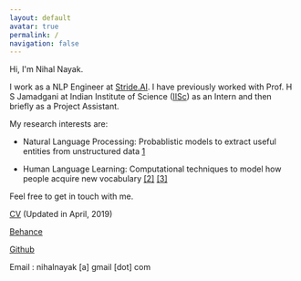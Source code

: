 ```yaml
---
layout: default
avatar: true
permalink: /
navigation: false
---
```


Hi, I'm Nihal Nayak.

I work as a NLP Engineer at [Stride.AI](stride.ai). I have previously worked with Prof. H S Jamadgani at Indian Institute of Science ([IISc](http://www.iisc.ac.in/)) as an Intern and then briefly as a Project Assistant.

My research interests are:

- Natural Language Processing: Probablistic models to extract useful entities from unstructured data [1](/assets/papers/2019/dexter_aaai_make.pdf)

- Human Language Learning: Computational techniques to model how people acquire new vocabulary [\[2\]](http://www.aclweb.org/anthology/W18-0524) [\[3\]](http://aclweb.org/anthology/P17-3005)
<!--
My long-term research goal is to develop learning techniques for language-related tasks in Information Extraction, Reasoning and Language Learning. -->

<!-- I'm a Project Intern at DESE (Formerly CEDT), [IISc](http://www.iisc.ac.in/) under Prof. H S Jamadagni. I also worked as a summer intern at [Stride.AI](stride.ai). Currently, trying to solve problems in Education, using Natural Language Processing.
 -->
Feel free to get in touch with me.

[CV](assets/cv.pdf) (Updated in April, 2019)

[Behance](https://www.behance.net/nihalnayak7f59)

[Github](https://github.com/iampuntre)

Email : nihalnayak [a] gmail [dot] com

<!-- You can use this page to showcase your work, portfolio/project, your Latest post {% for post in site.posts limit: 1 %}<a href="{{ post.url | prepend: site.baseurl }}">{{ post.title }}</a>{% endfor %} or another stuff that you love to share to the world. -->

<!-- --- -->

<!-- ## 🅿️ Edit This Page
You’ll find this page in your `_pages` directory. Go ahead and edit it and re-build the site to see your changes. You can rebuild the site in many different ways, but the most common way is to run `jekyll serve`, which launches a web server and auto-regenerates your site when a file is updated. -->
